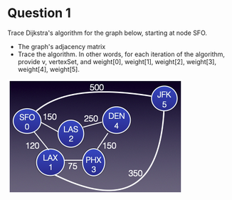 # Question 1

Trace Dijkstra's algorithm for the graph below, starting at node SFO. 
 - The graph's adjacency matrix
 - Trace the algorithm.  In other words, for each iteration of the algorithm, provide v, vertexSet, and weight[0], weight[1], weight[2], weight[3], weight[4], weight[5].

![airports](./airports.png)

